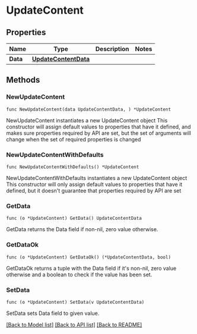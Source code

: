 # UpdateContent

## Properties

Name | Type | Description | Notes
------------ | ------------- | ------------- | -------------
**Data** | [**UpdateContentData**](UpdateContentData.md) |  | 

## Methods

### NewUpdateContent

`func NewUpdateContent(data UpdateContentData, ) *UpdateContent`

NewUpdateContent instantiates a new UpdateContent object
This constructor will assign default values to properties that have it defined,
and makes sure properties required by API are set, but the set of arguments
will change when the set of required properties is changed

### NewUpdateContentWithDefaults

`func NewUpdateContentWithDefaults() *UpdateContent`

NewUpdateContentWithDefaults instantiates a new UpdateContent object
This constructor will only assign default values to properties that have it defined,
but it doesn't guarantee that properties required by API are set

### GetData

`func (o *UpdateContent) GetData() UpdateContentData`

GetData returns the Data field if non-nil, zero value otherwise.

### GetDataOk

`func (o *UpdateContent) GetDataOk() (*UpdateContentData, bool)`

GetDataOk returns a tuple with the Data field if it's non-nil, zero value otherwise
and a boolean to check if the value has been set.

### SetData

`func (o *UpdateContent) SetData(v UpdateContentData)`

SetData sets Data field to given value.



[[Back to Model list]](../README.md#documentation-for-models) [[Back to API list]](../README.md#documentation-for-api-endpoints) [[Back to README]](../README.md)


